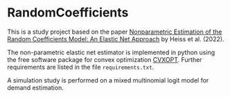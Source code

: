 # RandomCoefficients

This is a study project based on the paper  [Nonparametric Estimation of the Random Coefficients Model: 
An Elastic Net Approach](https://www.sciencedirect.com/science/article/pii/S0304407621000178) by Heiss et al. (2022).

The non-parametric elastic net estimator is implemented in python using the free software package for 
convex optimization [CVXOPT](https://cvxopt.org).
Further requirements are listed in the file `requirements.txt`.

A simulation study is performed on a mixed multinomial logit model for demand estimation.